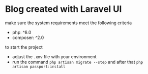 # Blog created with Laravel UI

make sure the system requirements meet the following criteria
- php: ^8.0
- composer: ^2.0

to start the project
- adjust the `.env` file with your environment
- run the command `php artisan migrate --step` and after that `php artisan passport:install`